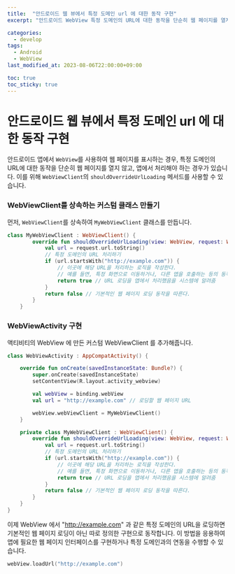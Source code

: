 ```yaml
---
title:  "안드로이드 웹 뷰에서 특정 도메인 url 에 대한 동작 구현"
excerpt: "안드로이드 WebView 특정 도메인의 URL에 대한 동작을 단순히 웹 페이지를 열지 않고, 앱에서 처리해야 하도록 구현"

categories:
  - develop
tags:
  - Android
  - WebView
last_modified_at: 2023-08-06T22:00:00+09:00

toc: true
toc_sticky: true
---
```


# 안드로이드 웹 뷰에서 특정 도메인 url 에 대한 동작 구현

안드로이드 앱에서 `WebView`를 사용하여 웹 페이지를 표시하는 경우, 특정 도메인의 URL에 대한 동작을 단순히 웹 페이지를 열지 않고, 앱에서 처리해야 하는 경우가 있습니다. 이를 위해 `WebViewClient`의 `shouldOverrideUrlLoading` 메서드를 사용할 수 있습니다. 

### WebViewClient를 상속하는 커스텀 클래스 만들기
먼저, `WebViewClient`를 상속하여 `MyWebViewClient` 클래스를 만듭니다.
```kotlin
class MyWebViewClient : WebViewClient() {
        override fun shouldOverrideUrlLoading(view: WebView, request: WebResourceRequest): Boolean {
            val url = request.url.toString()
            // 특정 도메인의 URL 처리하기
            if (url.startsWith("http://example.com")) {
                // 이곳에 해당 URL을 처리하는 로직을 작성한다.
                // 예를 들면, 특정 화면으로 이동하거나, 다른 앱을 호출하는 등의 동작을 수행할 수 있다.
                return true // URL 로딩을 앱에서 처리했음을 시스템에 알려줌
            }
            return false // 기본적인 웹 페이지 로딩 동작을 따른다.
        }
    }
```

### WebViewActivity 구현
액티비티의 WebView 에 만든 커스텀 WebViewClient 를 추가해줍니다. 

```kotlin
class WebViewActivity : AppCompatActivity() {

    override fun onCreate(savedInstanceState: Bundle?) {
        super.onCreate(savedInstanceState)
        setContentView(R.layout.activity_webview)

        val webView = binding.webView
        val url = "http://example.com" // 로딩할 웹 페이지 URL

        webView.webViewClient = MyWebViewClient()
    }

    private class MyWebViewClient : WebViewClient() {
        override fun shouldOverrideUrlLoading(view: WebView, request: WebResourceRequest): Boolean {
            val url = request.url.toString()
            // 특정 도메인의 URL 처리하기
            if (url.startsWith("http://example.com")) {
                // 이곳에 해당 URL을 처리하는 로직을 작성한다.
                // 예를 들면, 특정 화면으로 이동하거나, 다른 앱을 호출하는 등의 동작을 수행할 수 있다.
                return true // URL 로딩을 앱에서 처리했음을 시스템에 알려줌
            }
            return false // 기본적인 웹 페이지 로딩 동작을 따른다.
        }
    }
}
```

이제 WebView 에서 "http://example.com" 과 같은 특정 도메인의 URL을 로딩하면 기본적인 웹 페이지 로딩이 아닌 따로 정의한 구현으로 동작합니다. 이 방법을 응용하여 앱에 필요한 웹 페이지 인터페이스를 구현하거나 특정 도메인과의 연동을 수행할 수 있습니다.

```kotlin
webView.loadUrl("http://example.com")
```
